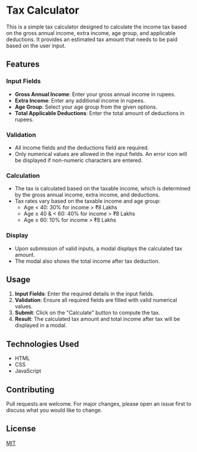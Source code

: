# Tax Calculator

This is a simple tax calculator designed to calculate the income tax based on the gross annual income, extra income, age group, and applicable deductions. It provides an estimated tax amount that needs to be paid based on the user input.

## Features

### Input Fields

- **Gross Annual Income**: Enter your gross annual income in rupees.
- **Extra Income**: Enter any additional income in rupees.
- **Age Group**: Select your age group from the given options.
- **Total Applicable Deductions**: Enter the total amount of deductions in rupees.

### Validation

- All income fields and the deductions field are required.
- Only numerical values are allowed in the input fields. An error icon will be displayed if non-numeric characters are entered.

### Calculation

- The tax is calculated based on the taxable income, which is determined by the gross annual income, extra income, and deductions.
- Tax rates vary based on the taxable income and age group:
  - Age < 40: 30% for income > ₹8 Lakhs
  - Age ≥ 40 & < 60: 40% for income > ₹8 Lakhs
  - Age ≥ 60: 10% for income > ₹8 Lakhs

### Display

- Upon submission of valid inputs, a modal displays the calculated tax amount.
- The modal also shows the total income after tax deduction.

## Usage

1. **Input Fields**: Enter the required details in the input fields.
2. **Validation**: Ensure all required fields are filled with valid numerical values.
3. **Submit**: Click on the "Calculate" button to compute the tax.
4. **Result**: The calculated tax amount and total income after tax will be displayed in a modal.

## Technologies Used

- HTML
- CSS
- JavaScript

## Contributing

Pull requests are welcome. For major changes, please open an issue first to discuss what you would like to change.

## License

[MIT](https://choosealicense.com/licenses/mit/)
